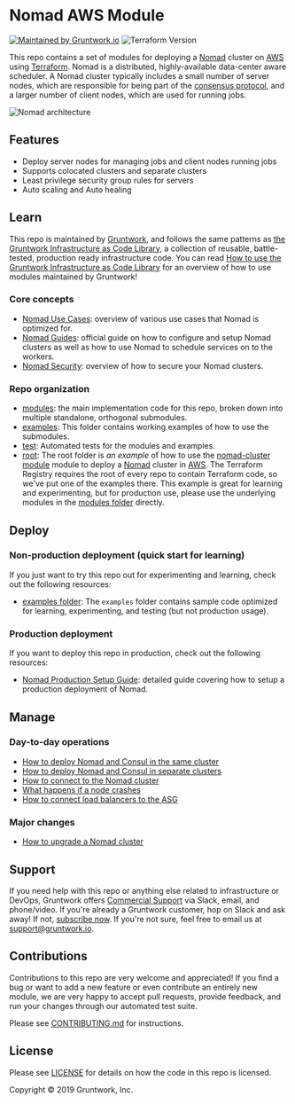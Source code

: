 <!--
:type: service
:name: HashiCorp Nomad
:description: Deploy a Nomad cluster. Supports automatic bootstrapping, discovery of Consul servers, automatic recovery of failed servers.
:icon: /_docs/nomad-icon.png
:category: docker-orchestration
:cloud: aws
:tags: docker, orchestration, containers
:license: gruntwork
:built-with: terraform, bash
-->

# Nomad AWS Module

[![Maintained by Gruntwork.io](https://img.shields.io/badge/maintained%20by-gruntwork.io-%235849a6.svg)](https://gruntwork.io/?ref=repo_aws_nomad)
![Terraform Version](https://img.shields.io/badge/tf-%3E%3D1.0.0-blue.svg)

This repo contains a set of modules for deploying a [Nomad](https://www.nomadproject.io/) cluster on
[AWS](https://aws.amazon.com/) using [Terraform](https://www.terraform.io/). Nomad is a distributed, highly-available
data-center aware scheduler. A Nomad cluster typically includes a small number of server nodes, which are responsible
for being part of the [consensus protocol](https://www.nomadproject.io/docs/internals/consensus.html), and a larger
number of client nodes, which are used for running jobs.

![Nomad architecture](https://raw.githubusercontent.com/hashicorp/terraform-aws-nomad/master/_docs/architecture.png)




## Features

* Deploy server nodes for managing jobs and client nodes running jobs
* Supports colocated clusters and separate clusters
* Least privilege security group rules for servers
* Auto scaling and Auto healing




## Learn

This repo is maintained by [Gruntwork](https://www.gruntwork.io), and follows the same patterns as [the Gruntwork
Infrastructure as Code Library](https://gruntwork.io/infrastructure-as-code-library/), a collection of reusable,
battle-tested, production ready infrastructure code. You can read [How to use the Gruntwork Infrastructure as Code
Library](https://gruntwork.io/guides/foundations/how-to-use-gruntwork-infrastructure-as-code-library/) for an overview
of how to use modules maintained by Gruntwork!

### Core concepts

* [Nomad Use Cases](https://www.nomadproject.io/intro/use-cases.html): overview of various use cases that Nomad is
  optimized for.
* [Nomad Guides](https://www.nomadproject.io/guides/index.html): official guide on how to configure and setup Nomad
  clusters as well as how to use Nomad to schedule services on to the workers.
* [Nomad Security](https://github.com/hashicorp/terraform-aws-nomad/tree/master/modules/nomad-cluster#security): overview of how to secure your Nomad clusters.

### Repo organization

* [modules](https://github.com/hashicorp/terraform-aws-nomad/tree/master/modules): the main implementation code for this repo, broken down into multiple standalone, orthogonal submodules.
* [examples](https://github.com/hashicorp/terraform-aws-nomad/tree/master/examples): This folder contains working examples of how to use the submodules.
* [test](https://github.com/hashicorp/terraform-aws-nomad/tree/master/test): Automated tests for the modules and examples.
* [root](https://github.com/hashicorp/terraform-aws-nomad/tree/master): The root folder is *an example* of how to use the [nomad-cluster module](https://github.com/hashicorp/terraform-aws-nomad/tree/master/modules/nomad-cluster) module to deploy a [Nomad](https://www.nomadproject.io/) cluster in [AWS](https://aws.amazon.com/). The Terraform Registry requires the root of every repo to contain Terraform code, so we've put one of the examples there. This example is great for learning and experimenting, but for production use, please use the underlying modules in the [modules folder](https://github.com/hashicorp/terraform-aws-nomad/tree/master/modules) directly.






## Deploy

### Non-production deployment (quick start for learning)

If you just want to try this repo out for experimenting and learning, check out the following resources:

* [examples folder](https://github.com/hashicorp/terraform-aws-nomad/tree/master/examples): The `examples` folder contains sample code optimized for learning, experimenting, and testing (but not production usage).

### Production deployment

If you want to deploy this repo in production, check out the following resources:

* [Nomad Production Setup Guide](https://www.nomadproject.io/guides/install/production/index.html):
  detailed guide covering how to setup a production deployment of Nomad.



## Manage

### Day-to-day operations

* [How to deploy Nomad and Consul in the same
  cluster](https://github.com/hashicorp/terraform-aws-nomad/tree/master/core-concepts.md#deploy-nomad-and-consul-in-the-same-cluster)
* [How to deploy Nomad and Consul in separate
  clusters](https://github.com/hashicorp/terraform-aws-nomad/tree/master/core-concepts.md#deploy-nomad-and-consul-in-separate-clusters)
* [How to connect to the Nomad cluster](https://github.com/hashicorp/terraform-aws-nomad/tree/master/modules/nomad-cluster/README.md#how-do-you-connect-to-the-nomad-cluster)
* [What happens if a node crashes](https://github.com/hashicorp/terraform-aws-nomad/tree/master/modules/nomad-cluster/README.md#what-happens-if-a-node-crashes)
* [How to connect load balancers to the ASG](https://github.com/hashicorp/terraform-aws-nomad/tree/master/modules/nomad-cluster/README.md#how-do-you-connect-load-balancers-to-the-auto-scaling-group-asg)

### Major changes

* [How to upgrade a Nomad cluster](https://github.com/hashicorp/terraform-aws-nomad/tree/master/modules/nomad-cluster/README.md#how-do-you-roll-out-updates)




## Support

If you need help with this repo or anything else related to infrastructure or DevOps, Gruntwork offers [Commercial Support](https://gruntwork.io/support/) via Slack, email, and phone/video. If you're already a Gruntwork customer, hop on Slack and ask away! If not, [subscribe now](https://www.gruntwork.io/pricing/). If you're not sure, feel free to email us at [support@gruntwork.io](mailto:support@gruntwork.io).




## Contributions

Contributions to this repo are very welcome and appreciated! If you find a bug or want to add a new feature or even contribute an entirely new module, we are very happy to accept pull requests, provide feedback, and run your changes through our automated test suite.

Please see [CONTRIBUTING.md](https://github.com/hashicorp/terraform-aws-nomad/tree/master/CONTRIBUTING.md) for instructions.




## License

Please see [LICENSE](https://github.com/hashicorp/terraform-aws-nomad/tree/master/LICENSE) for details on how the code in this repo is licensed.


Copyright &copy; 2019 Gruntwork, Inc.
